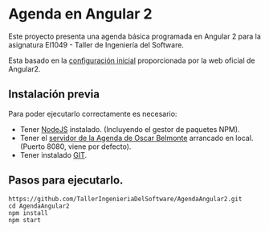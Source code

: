 # Agenda en Angular 2
Este proyecto presenta una agenda básica programada en Angular 2 para la asignatura  EI1049 - Taller de Ingeniería del Software.

Esta basado en la [configuración inicial](https://angular.io/docs/ts/latest/guide/setup.html) proporcionada por la web oficial de Angular2.
## Instalación previa
Para poder ejecutarlo correctamente es necesario:

* Tener [NodeJS](https://nodejs.org/es/) instalado. (Incluyendo el gestor de paquetes NPM).
* Tener el [servidor de la Agenda de Oscar Belmonte](https://github.com/TallerIngenieriaDelSoftware/EjemploREST) arrancado en local. (Puerto 8080, viene por defecto). 
* Tener instalado [GIT](https://git-scm.com/).

## Pasos para ejecutarlo.


```shell
https://github.com/TallerIngenieriaDelSoftware/AgendaAngular2.git
cd AgendaAngular2
npm install
npm start
```
